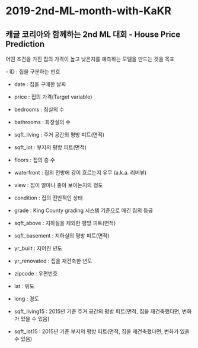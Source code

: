 # 2019-2nd-ML-month-with-KaKR
## 캐글 코리아와 함께하는 2nd ML 대회 - House Price Prediction

어떤 조건을 가진 집의 가격이 높고 낮은지를 예측하는 모델을 만드는 것을 목표

<Data fields>
- ID : 집을 구분하는 번호

- date : 집을 구매한 날짜

- price : 집의 가격(Target variable)

- bedrooms : 침실의 수

- bathrooms : 화장실의 수

- sqft_living : 주거 공간의 평방 피트(면적)

- sqft_lot : 부지의 평방 피트(면적)

- floors : 집의 층 수

- waterfront : 집의 전방에 강이 흐르는지 유무 (a.k.a. 리버뷰)

- view : 집이 얼마나 좋아 보이는지의 정도

- condition : 집의 전반적인 상태

- grade : King County grading 시스템 기준으로 매긴 집의 등급

- sqft_above : 지하실을 제외한 평방 피트(면적)

- sqft_basement : 지하실의 평방 피트(면적)

- yr_built : 지어진 년도

- yr_renovated : 집을 재건축한 년도

- zipcode : 우편번호

- lat : 위도

- long : 경도

- sqft_living15 : 2015년 기준 주거 공간의 평방 피트(면적, 집을 재건축했다면, 변화가 있을 수 있음)

- sqft_lot15 : 2015년 기준 부지의 평방 피트(면적, 집을 재건축했다면, 변화가 있을 수 있음)
